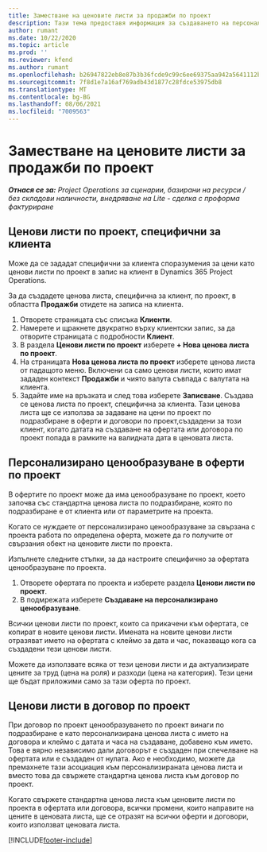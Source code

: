 ```yaml
---
title: Заместване на ценовите листи за продажби по проект
description: Тази тема предоставя информация за създаването на персонализирани ценови листи за продажби.
author: rumant
ms.date: 10/22/2020
ms.topic: article
ms.prod: ''
ms.reviewer: kfend
ms.author: rumant
ms.openlocfilehash: b26947822eb8e87b3b36fcde9c99c6ee69375aa942a5641112b9b1109dcaa26c
ms.sourcegitcommit: 7f8d1e7a16af769adb43d1877c28fdce53975db8
ms.translationtype: MT
ms.contentlocale: bg-BG
ms.lasthandoff: 08/06/2021
ms.locfileid: "7009563"
---
```

# <a name="override-project-sales-price-lists"></a>Заместване на ценовите листи за продажби по проект

_**Отнася се за:** Project Operations за сценарии, базирани на ресурси / без складови наличности, внедряване на Lite - сделка с проформа фактуриране_

## <a name="customer-specific-project-price-lists"></a>Ценови листи по проект, специфични за клиента

Може да се зададат специфични за клиента споразумения за цени като ценови листи по проект в запис на клиент в Dynamics 365 Project Operations.

За да създадете ценова листа, специфична за клиент, по проект, в областта **Продажби** отидете на записа на клиента.

1. Отворете страницата със списъка **Клиенти**.
2. Намерете и щракнете двукратно върху клиентски запис, за да отворите страницата с подробности **Клиент**.
3. В раздела **Ценови листи по проект** изберете **+ Нова ценова листа по проект**.
4. На страницата **Нова ценова листа по проект** изберете ценова листа от падащото меню. Включени са само ценови листи, които имат зададен контекст **Продажби** и чиято валута съвпада с валутата на клиента.
5. Задайте име на връзката и след това изберете **Записване**. Създава се ценова листа по проект, специфична за клиента. Тази ценова листа ще се използва за задаване на цени по проект по подразбиране в оферти и договори по проект,създадени за този клиент, когато датата на създаване на офертата или договора по проект попада в рамките на валидната дата в ценовата листа.

## <a name="custom-pricing-on-project-quotes"></a>Персонализирано ценообразуване в оферти по проект

В офертите по проект може да има ценообразуване по проект, което започва със стандартна ценова листа по подразбиране, която по подразбиране е от клиента или от параметрите на проекта.

Когато се нуждаете от персонализирано ценообразуване за свързана с проекта работа по определена оферта, можете да го получите от свързания обект на ценовите листи по проекта.

Изпълнете следните стъпки, за да настроите специфично за офертата ценообразуване по проекта.

1. Отворете офертата по проекта и изберете раздела **Ценови листи по проект**.
2. В подмрежата изберете **Създаване на персонализирано ценообразуване**.

Всички ценови листи по проект, които са прикачени към офертата, се копират в новите ценови листи. Имената на новите ценови листи отразяват името на офертата с клеймо за дата и час, показващо кога са създадени тези ценови листи.

Можете да използвате всяка от тези ценови листи и да актуализирате цените за труд (цена на роля) и разходи (цена на категория). Тези цени ще бъдат приложими само за тази оферта по проект.

## <a name="price-lists-on-a-project-contract"></a>Ценови листи в договор по проект

При договор по проект ценообразуването по проект винаги по подразбиране е като персонализирана ценова листа с името на договора и клеймо с датата и часа на създаване, добавено към името. Това е вярно независимо дали договорът е създаден при спечелване на офертата или е създаден от нулата. Ако е необходимо, можете да премахнете тази асоциация към персонализираната ценова листа и вместо това да свържете стандартна ценова листа към договор по проект.

Когато свържете стандартна ценова листа към ценовите листи по проекта в офертата или договора, всички промени, които направите на цените в ценовата листа, ще се отразят на всички оферти и договори, които използват ценовата листа.


[!INCLUDE[footer-include](../includes/footer-banner.md)]